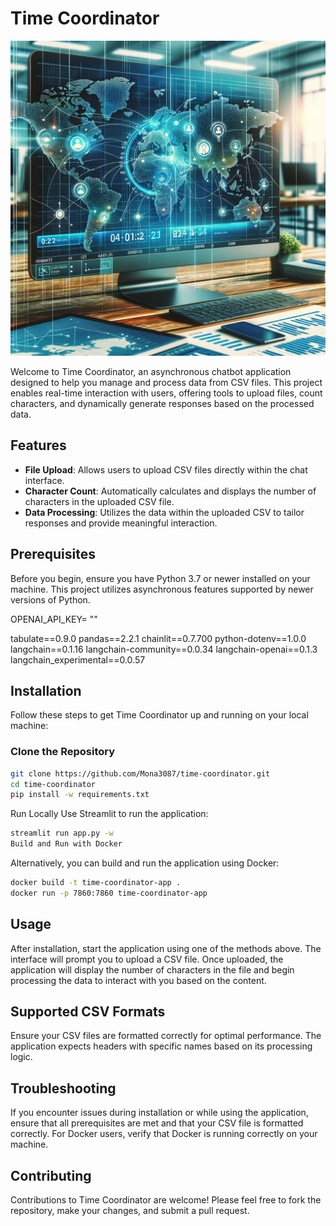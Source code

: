 # Time Coordinator
![alt text](CrossTimeCoordinator.png)

Welcome to Time Coordinator, an asynchronous chatbot application designed to help you manage and process data from CSV files. This project enables real-time interaction with users, offering tools to upload files, count characters, and dynamically generate responses based on the processed data.

## Features

- **File Upload**: Allows users to upload CSV files directly within the chat interface.
- **Character Count**: Automatically calculates and displays the number of characters in the uploaded CSV file.
- **Data Processing**: Utilizes the data within the uploaded CSV to tailor responses and provide meaningful interaction.

## Prerequisites

Before you begin, ensure you have Python 3.7 or newer installed on your machine. This project utilizes asynchronous features supported by newer versions of Python.

OPENAI_API_KEY= ""

tabulate==0.9.0
pandas==2.2.1
chainlit==0.7.700
python-dotenv==1.0.0
langchain==0.1.16
langchain-community==0.0.34
langchain-openai==0.1.3
langchain_experimental==0.0.57

## Installation

Follow these steps to get Time Coordinator up and running on your local machine:

### Clone the Repository

```bash
git clone https://github.com/Mona3087/time-coordinator.git
cd time-coordinator
pip install -w requirements.txt
```

Run Locally
Use Streamlit to run the application:

```bash
streamlit run app.py -w
Build and Run with Docker
```
Alternatively, you can build and run the application using Docker:

```bash
docker build -t time-coordinator-app .
docker run -p 7860:7860 time-coordinator-app
```

## Usage

After installation, start the application using one of the methods above. The interface will prompt you to upload a CSV file. Once uploaded, the application will display the number of characters in the file and begin processing the data to interact with you based on the content.

## Supported CSV Formats
Ensure your CSV files are formatted correctly for optimal performance. The application expects headers with specific names based on its processing logic.

## Troubleshooting

If you encounter issues during installation or while using the application, ensure that all prerequisites are met and that your CSV file is formatted correctly. For Docker users, verify that Docker is running correctly on your machine.

## Contributing

Contributions to Time Coordinator are welcome! Please feel free to fork the repository, make your changes, and submit a pull request.
